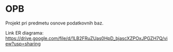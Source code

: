 # OPB
Projekt pri predmetu osnove podatkovnih baz.

Link ER diagrama: https://drive.google.com/file/d/1LB2FRuZUas0HpD_bjascXZPOxJPGZH7Q/view?usp=sharing